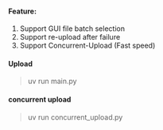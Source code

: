 #### Feature:
1. Support GUI file batch selection
2. Support re-upload after failure
3. Support Concurrent-Upload (Fast speed)


#### Upload
> uv run main.py

#### concurrent upload
> uv run concurrent_upload.py
